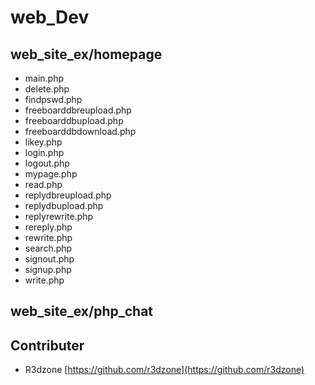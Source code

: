 # web_Dev

## web_site_ex/homepage
* main.php
* delete.php
* findpswd.php
* freeboarddbreupload.php
* freeboarddbupload.php
* freeboarddbdownload.php
* likey.php
* login.php
* logout.php
* mypage.php
* read.php
* replydbreupload.php
* replydbupload.php
* replyrewrite.php
* rereply.php
* rewrite.php
* search.php
* signout.php
* signup.php
* write.php

## web_site_ex/php_chat


## Contributer
* R3dzone [https://github.com/r3dzone](https://github.com/r3dzone)